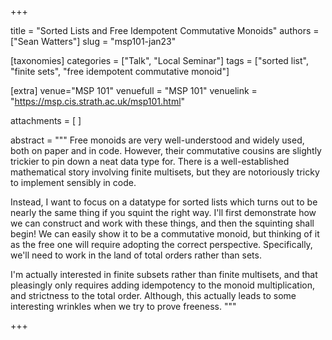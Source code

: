 +++

title = "Sorted Lists and Free Idempotent Commutative Monoids"
authors = ["Sean Watters"]
slug = "msp101-jan23"

[taxonomies]
categories = ["Talk", "Local Seminar"]
tags = ["sorted list", "finite sets", "free idempotent commutative monoid"]

[extra]
venue="MSP 101"
venuefull = "MSP 101"
venuelink = "https://msp.cis.strath.ac.uk/msp101.html"

attachments = [ 
    ]
    
abstract = """
Free monoids are very well-understood and widely used, both on paper and in code. However, their commutative cousins are slightly trickier to pin down a neat data type for. There is a well-established mathematical story involving finite multisets, but they are notoriously tricky to implement sensibly in code.

Instead, I want to focus on a datatype for sorted lists which turns out to be nearly the same thing if you squint the right way. I'll first demonstrate how we can construct and work with these things, and then the squinting shall begin! We can easily show it to be a commutative monoid, but thinking of it as the free one will require adopting the correct perspective. Specifically, we'll need to work in the land of total orders rather than sets.

I'm actually interested in finite subsets rather than finite multisets, and that pleasingly only requires adding idempotency to the monoid multiplication, and strictness to the total order. Although, this actually leads to some interesting wrinkles when we try to prove freeness. 
"""

+++

